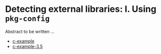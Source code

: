 # Detecting external libraries: I. Using `pkg-config`

Abstract to be written ...

- [c-example](c-example/)
- [c-example-3.5](c-example-3.5/)
